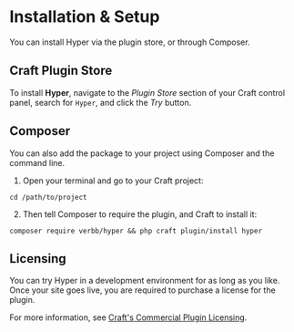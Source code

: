 # Installation & Setup
You can install Hyper via the plugin store, or through Composer.

## Craft Plugin Store
To install **Hyper**, navigate to the _Plugin Store_ section of your Craft control panel, search for `Hyper`, and click the _Try_ button.

## Composer
You can also add the package to your project using Composer and the command line.

1. Open your terminal and go to your Craft project:
```shell
cd /path/to/project
```

2. Then tell Composer to require the plugin, and Craft to install it:
```shell
composer require verbb/hyper && php craft plugin/install hyper
```

## Licensing
You can try Hyper in a development environment for as long as you like. Once your site goes live, you are required to purchase a license for the plugin.

For more information, see [Craft's Commercial Plugin Licensing](https://craftcms.com/docs/4.x/plugins.html#commercial-plugin-licensing).
